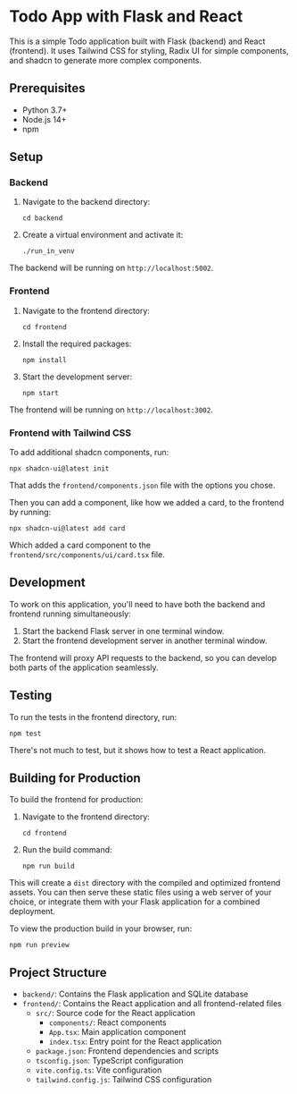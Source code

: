 # Todo App with Flask and React

This is a simple Todo application built with Flask (backend) and React
(frontend). It uses Tailwind CSS for styling, Radix UI for simple components,
and shadcn to generate more complex components.

## Prerequisites

- Python 3.7+
- Node.js 14+
- npm

## Setup

### Backend

1. Navigate to the backend directory:
   ```
   cd backend
   ```

2. Create a virtual environment and activate it:
   ```
   ./run_in_venv
   ```

The backend will be running on `http://localhost:5002`.

### Frontend

1. Navigate to the frontend directory:
   ```
   cd frontend
   ```

2. Install the required packages:
   ```
   npm install
   ```

3. Start the development server:
   ```
   npm start
   ```

The frontend will be running on `http://localhost:3002`.

### Frontend with Tailwind CSS

To add additional shadcn components, run:

```
npx shadcn-ui@latest init
```

That adds the `frontend/components.json` file with the options you chose.

Then you can add a component, like how we added a card, to the frontend by running:

```
npx shadcn-ui@latest add card
```

Which added a card component to the `frontend/src/components/ui/card.tsx` file.

## Development

To work on this application, you'll need to have both the backend and frontend running simultaneously:

1. Start the backend Flask server in one terminal window.
2. Start the frontend development server in another terminal window.

The frontend will proxy API requests to the backend, so you can develop both parts of the application seamlessly.

## Testing

To run the tests in the frontend directory, run:
```
npm test
```

There's not much to test, but it shows how to test a React application.

## Building for Production

To build the frontend for production:

1. Navigate to the frontend directory:
   ```
   cd frontend
   ```

2. Run the build command:
   ```
   npm run build
   ```

This will create a `dist` directory with the compiled and optimized frontend assets. You can then serve these static files using a web server of your choice, or integrate them with your Flask application for a combined deployment.

To view the production build in your browser, run:
```
npm run preview
```

## Project Structure

- `backend/`: Contains the Flask application and SQLite database
- `frontend/`: Contains the React application and all frontend-related files
  - `src/`: Source code for the React application
    - `components/`: React components
    - `App.tsx`: Main application component
    - `index.tsx`: Entry point for the React application
  - `package.json`: Frontend dependencies and scripts
  - `tsconfig.json`: TypeScript configuration
  - `vite.config.ts`: Vite configuration
  - `tailwind.config.js`: Tailwind CSS configuration 

